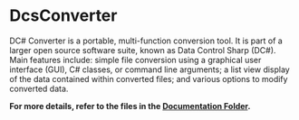 # DcsConverter
DC# Converter is a portable, multi-function conversion tool. It is part of a larger open source software suite, known as Data Control Sharp (DC#). Main features include: simple file conversion using a graphical user interface (GUI), C# classes, or command line arguments; a list view display of the data contained within converted files; and various options to modify converted data. 

**For more details, refer to the files in the [Documentation Folder](https://github.com/Data-Control-Sharp/DcsConverter/tree/master/Documentation).**
